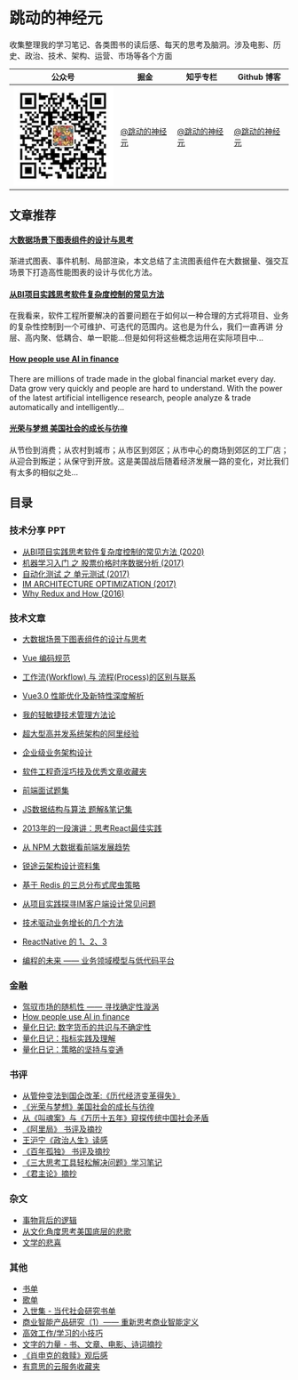 # 跳动的神经元

收集整理我的学习笔记、各类图书的读后感、每天的思考及脑洞。涉及电影、历史、政治、技术、架构、运营、市场等各个方面

公众号 | 掘金 | 知乎专栏 | Github 博客
---|---|---|---
![pic](./images/qrcode/wechat_o.jpg) | [@跳动的神经元](https://juejin.im/user/5e41ddaa518825495f453735) | [@跳动的神经元](https://zhuanlan.zhihu.com/c_1235944211158945792) | [@跳动的神经元](https://github.com/georgezouq/blog)

## 文章推荐

#### [大数据场景下图表组件的设计与思考](./articles/大数据场景下图表组件的设计与思考.md)

渐进式图表、事件机制、局部渲染，本文总结了主流图表组件在大数据量、强交互场景下打造高性能图表的设计与优化方法。

#### [从BI项⽬实践思考软件复杂度控制的常⻅⽅法](./articles/从BI项目实践思考软件复杂度控制的常见方法.pdf)

在我看来，软件工程所要解决的首要问题在于如何以一种合理的方式将项目、业务的复杂性控制到一个可维护、可迭代的范围内。这也是为什么，我们一直再讲 分层、高内聚、低耦合、单一职能...但是如何将这些概念运用在实际项目中...

#### [How people use AI in finance](https://github.com/georgezouq/awesome-ai-in-finance)

There are millions of trade made in the global financial market every day. Data grow very quickly and people are hard to understand. With the power of the latest artificial intelligence research, people analyze & trade automatically and intelligently...

#### [光荣与梦想 美国社会的成长与彷徨](book/光荣与梦想.md)

从节俭到消费；从农村到城市；从市区到郊区；从市中心的商场到郊区的工厂店；从迎合到叛逆；从保守到开放。这是美国战后随着经济发展一路的变化，对比我们有太多的相似之处...

## 目录

### 技术分享 PPT

- [从BI项⽬实践思考软件复杂度控制的常⻅⽅法 (2020)](./articles/从BI项目实践思考软件复杂度控制的常见方法.pdf)
- [机器学习入门 之 股票价格时序数据分析 (2017)](https://slides.com/georgezou/title-text)
- [自动化测试 之 单元测试 (2017)](https://slides.com/georgezou/unit-test)
- [IM ARCHITECTURE OPTIMIZATION (2017)](https://slides.com/georgezou/deck)
- [Why Redux and How (2016)](https://slides.com/georgezou/why-redux)

### 技术文章

- [大数据场景下图表组件的设计与思考](./articles/大数据场景下图表组件的设计与思考.md)
- [Vue 编码规范](./articles/Vue编码规范.md)
- [工作流(Workflow) 与 流程(Process)的区别与联系](https://juejin.im/post/5efe7bab6fb9a07e9608bf8e)
- [Vue3.0 性能优化及新特性深度解析](https://juejin.im/post/5ef576605188252e5c575645)
- [我的轻敏捷技术管理方法论](./articles/我的轻敏捷技术管理方法论.md)
- [超大型高并发系统架构的阿里经验](./articles/超大型高并发系统架构的阿里经验.md)
- [企业级业务架构设计](./book/企业级业务架构.md)
- [软件工程奇淫巧技及优秀文章收藏夹](./articles/软件工程奇淫巧集及优秀文章收藏夹.md)
- [前端面试题集](https://github.com/georgezouq/interview)
- [JS数据结构与算法 题解&笔记集](./note/algorithm/README.md)
- [2013年的一段演讲：思考React最佳实践](./talk/RethinkReactBasePractice.md)
- [从 NPM 大数据看前端发展趋势](./talk/从NPM大数据看前端的发展趋势.md)
- [锐途云架构设计资料集](ArchDesign.md)
- [基于 Redis 的三总分布式爬虫策略](https://georgezouq.github.io/2016/06/27/%E5%9F%BA%E4%BA%8ERedis%E7%9A%84%E4%B8%89%E7%A7%8D%E5%88%86%E5%B8%83%E5%BC%8F%E7%88%AC%E8%99%AB%E7%AD%96%E7%95%A5/)
- [从项目实践探寻IM客户端设计常见问题](./articles/im.md)
- [技术驱动业务增长的几个方法](./articles/技术驱动业务增长的几个方法.md)

- [ReactNative 的 1、2、3]()
- [编程的未来 —— 业务领域模型与低代码平台]()

### 金融

- [驾驭市场的随机性 —— 寻找确定性漩涡](./articles/混沌理论与金融市场寻找确定性漩涡.md)
- [How people use AI in finance](https://github.com/georgezouq/awesome-ai-in-finance)
- [量化日记: 数字货币的共识与不确定性](./articles/量化日记20180814.md)
- [量化日记：指标实践及理解](./articles/量化日记20180811.md)
- [量化日记：策略的坚持与变通](./articles/量化日记20180802.md)

### 书评

- [从管仲变法到国企改革:《历代经济变革得失》](articles/从管仲变法到国企改革历代经济变革得失.md)
- [《光荣与梦想》美国社会的成长与彷徨](book/光荣与梦想.md)
- [从《叫魂案》与《万历十五年》窥探传统中国社会矛盾](book/MingQing.md)
- [《阿里局》 书评及摘抄](book/阿里局.md)
- [王沪宁《政治人生》读感](book/PoliticalLife.md)
- [《百年孤独》 书评及摘抄](book/Cienañosdesoledad.md)
- [《三大思考工具轻松解决问题》学习笔记](book/ToolsOfThought.md)
- [《君主论》摘抄](book/君主论.md)

### 杂文

- [事物背后的逻辑](./articles/事物背后的逻辑.md)
- [从文化角度思考美国底层的悲歌](./articles/从文化角度思考美国底层的悲歌.md)
- [文学的悲喜](./articles/文学的悲喜.md)

### 其他

- [书单](book/BookList.md)
- [歌单](./SongList.md)
- [入世集 - 当代社会研究书单](book/入世集.md)
- [商业智能产品研究（1）—— 重新思考商业智能定义](./articles/商业智能产品研究1.md)
- [高效工作/学习的小技巧](articles/高效能的小技巧.md)
- [文字的力量 - 书、文章、电影、诗词摘抄](ThePowerofWords.md)
- [《肖申克的救赎》观后感](TheShawshankRedemption.md)
- [有意思的云服务收藏夹](CloudServices.md)
